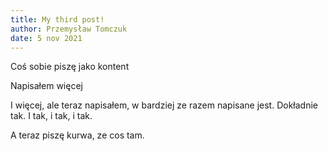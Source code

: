 ```yaml
---
title: My third post!
author: Przemysław Tomczuk
date: 5 nov 2021
---
```

Coś sobie piszę jako kontent

Napisałem więcej

I więcej, ale teraz napisałem, w bardziej ze razem napisane jest. Dokładnie tak.
I tak, i tak, i tak.

A teraz piszę kurwa, ze cos tam.   

